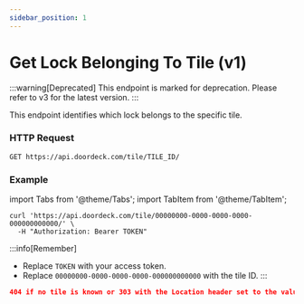 ```yaml
---
sidebar_position: 1
---
```


# Get Lock Belonging To Tile (v1)

:::warning[Deprecated]
This endpoint is marked for deprecation. Please refer to v3 for the latest version.
:::

This endpoint identifies which lock belongs to the specific tile.

### HTTP Request

`GET https://api.doordeck.com/tile/TILE_ID/`

### Example

import Tabs from '@theme/Tabs';
import TabItem from '@theme/TabItem';

<Tabs>
<TabItem value="request" label="Request">

```shell showLineNumbers title="CURL"
curl 'https://api.doordeck.com/tile/00000000-0000-0000-0000-000000000000/' \
  -H "Authorization: Bearer TOKEN"
```

:::info[Remember]
* Replace `TOKEN` with your access token.
* Replace `00000000-0000-0000-0000-000000000000` with the tile ID.
:::

</TabItem>
<TabItem value="response" label="Response">

```json showLineNumbers title="HTTP CODE"
404 if no tile is known or 303 with the Location header set to the value of the lock
```

</TabItem>
</Tabs>

